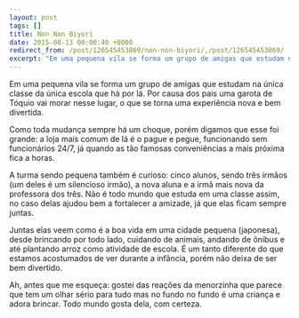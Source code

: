 ```yaml
---
layout: post
tags: []
title: Non Non Biyori
date: 2015-08-13 00:00:40 +0000
redirect_from: /post/126545453869/non-non-biyori/,/post/126545453869/
excerpt: "Em uma pequena vila se forma um grupo de amigas que estudam na única classe da única escola que há por lá. Por causa dos pais uma garota de Tóquio vai morar nesse lugar, o que se torna uma experiência nova e bem divertida."
---
```


Em uma pequena vila se forma um grupo de amigas que estudam na única 
classe da única escola que há por lá. Por causa dos pais uma garota de 
Tóquio vai morar nesse lugar, o que se torna uma experiência nova e bem 
divertida.

Como toda mudança sempre há um choque, porém digamos que esse foi grande: a loja mais comum de lá é o pague e pegue, funcionando sem funcionários 24/7, já quando as tão famosas conveniências a mais próxima fica a horas.

A turma sendo pequena também é curioso: cinco alunos, sendo três irmãos (um deles é um silencioso irmão), a nova aluna e a irmã mais nova da professora dos três. Não é todo mundo que estuda em uma classe assim, no caso delas ajudou bem a fortalecer a amizade, já que elas ficam sempre juntas.

Juntas elas veem como é a boa vida em uma cidade pequena (japonesa), desde brincando por todo lado, cuidando de animais, andando de ônibus e até plantando arroz como atividade de escola. É um tanto diferente do que estamos acostumados de ver durante a infância, porém não deixa de ser bem divertido.

Ah, antes que me esqueça: gostei das reações da menorzinha que parece que tem um olhar sério para tudo mas no fundo no fundo é uma criança e adora brincar. Todo mundo gosta dela, com certeza.
